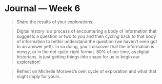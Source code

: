 # Journal — Week 6

> Share the results of your explorations.



> Digital history is a process of encountering a body of information that suggests a question or two to you and then cycling back to that body of information to better understand the question (we haven’t even got to an answer yet!). In so doing, you’ll discover that the information is messy, or in the not-quite-right format. 80% of our time, as digital historians, is just getting things into shape for us to begin our exploration!



> Reflect on Michelle Moravec’s own cycle of exploration and what that might imply for yours.


